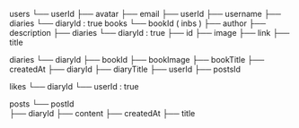 users
└── userId
      ├── avatar
      ├── email
      ├── userId
      ├── username
      ├── diaries 
            └── diaryId : true 
books
└── bookId ( inbs )
      ├── author
      ├── description
      ├── diaries
      └── diaryId : true
      ├── id
      ├── image
      ├── link
      ├── title

diaries
└── diaryId
      ├── bookId
      ├── bookImage
      ├── bookTitle
      ├── createdAt
      ├── diaryId
      ├── diaryTitle
      ├── userId 
      ├── postsId 

likes
└── diaryId
      └── userId : true 

posts
└── postId  
      ├── diaryId 
      ├── content
      ├── createdAt
      ├── title
